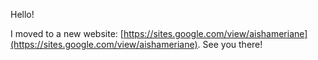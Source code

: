 Hello!

I moved to a new website: [https://sites.google.com/view/aishameriane](https://sites.google.com/view/aishameriane). See you there!

